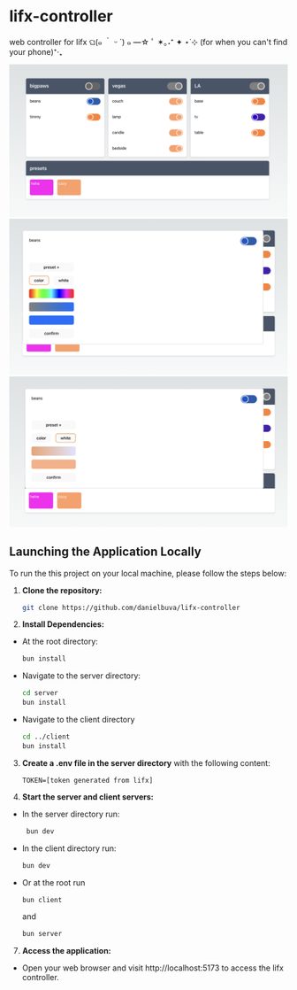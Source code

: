 # lifx-controller

web controller for lifx ଘ(๑ ｀ ᵕ ´) ๑ ━☆ ﾟ ✶｡˖⁺ ✦ ⋆˙⊹ (for when you can't find your phone)⁺‧₊

![Example Screenshot](screenshots/main.png)
![Example Screenshot](screenshots/color-light.png)
![Example Screenshot](screenshots/white-light.png)

## Launching the Application Locally

To run the this project on your local machine, please follow the steps below:

1. **Clone the repository:**

   ```bash
   git clone https://github.com/danielbuva/lifx-controller
   ```

2. **Install Dependencies:**

- At the root directory:
  ```bash
  bun install
  ```
- Navigate to the server directory:
  ```bash
  cd server
  bun install
  ```
- Navigate to the client directory
  ```bash
  cd ../client
  bun install
  ```

3. **Create a .env file in the server directory** with the following content:

   ```plaintext
   TOKEN=[token generated from lifx]
   ```

4. **Start the server and client servers:**

- In the server directory run:
  ```bash
   bun dev
  ```
- In the client directory run:
  ```bash
  bun dev
  ```
- Or at the root run
  ```bash
  bun client
  ```
  and
  ```bash
  bun server
  ```

7. **Access the application:**

- Open your web browser and visit http://localhost:5173 to access the lifx controller.
